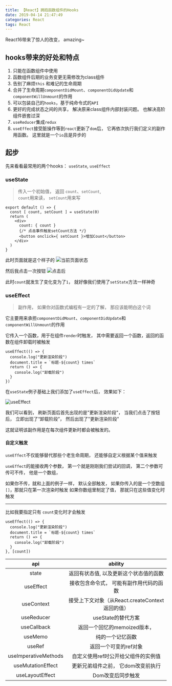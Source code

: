 ```yaml
---
title: 【React】拥抱函数组件的Hooks
date: 2019-04-14 21:47:49
categories: React
tags: React
---
```


React16带来了惊人的改变， amazing~

## hooks带来的好处和特点

1. 只能在函数组件中使用
2. 函数组件后期的业务变更无需修改为class组件
3. 告别了麻烦`this` 和难记的生命周期
4. 合并了生命周期`componentDidMount`、`componentDidUpdate`和`componentWillUnmount`的作用
5. 可以包装自己的`hooks`，基于纯命令式的`API`
6. 更好的完成状态之间的共享， 解决原来class组件内部封装问题。 也解决高阶组件嵌套过深
7. `useReducer`集成`redux`
8. `useEffect`接受脏操作等到`react`更新了`dom`后， 它再依次执行我们定义的副作用函数。 这里就是一个`io`且是异步的


## 起步
先来看看最常用的两个hooks： `useState`, `useEffect` 

### useState
> 传入一个初始值， 返回 `count`、`setCount`,  
> `count`用来读， `setCount`用来写  


```Js
export default () => {
  const [ count, setCount ] = useState(0)
  return (
    <div>
      count: { count }
      {/* 点击事件触发setCount方法 */}
      <button onclick={ setCount }>增加Count</button>
    </div>
  )
}
```
此时页面就是这个样子的
![当前页面状态](http://img.nixiaolei.com/2019-04-14-22-35-19.png)

然后我点击一次按钮
![点击后](http://img.nixiaolei.com/2019-04-14-22-43-40.png)

此时`count`就发生了变化变为了`1`， 就好像我们使用了`setState`方法一样神奇


### useEffect
> 副作用， 如果你对函数式编程有一定的了解， 那应该能明白这个词

它主要用来承担`componentDidMount`、`componentDidUpdate`和`componentWillUnmount`的作用

它传入一个函数，用于在组件`render`时触发， 其中需要返回一个函数，返回的函数在组件卸载时被触发
```Js
useEffect(() => {
  console.log("更新渲染阶段")
  document.title = `标题-${count} times`
  return () => {
    console.log("卸载阶段")
  }
})
```

在`useState`例子基础上我们添加了`useEffect`后， 效果如下：

![useEffect](http://img.nixiaolei.com/effect.gif)

我们可以看到， 刷新页面后首先出现的是"更新渲染阶段"，
当我们点击了按钮后， 立即出现了“卸载阶段”， 然后出现了"更新渲染阶段"

这就证明该副作用是在每次组件更新时都会被触发的。


#### 自定义触发
`useEffect`不仅能够替代那些个老生命周期， 还能够自定义根据某个值来触发

`useEffect`的能接收两个参数， 第一个就是刚刚我们尝试的回调， 第二个参数可传可不传， 他是一个数组， 

如果你不传，就和上面的例子一样， 默认全部触发，
如果你传入的是一个空数组`[]`，那就只在第一次渲染时触发
如果你数组里制定了值， 那就只在这些值变化时触发

***

比如我要指定只有 `count`变化时才会触发
```Js
useEffect(() => {
  console.log("更新渲染阶段")
  document.title = `标题-${count} times`
  return () => {
    console.log("卸载阶段")
  }
}, [count])
```

| api | ability | 
| :------: | :------: | 
| state | 返回有状态值, 以及更新这个状态值的函数 | 
| useEffect | 接收包含命令式， 可能有副作用代码的函数 |
| useContext | 接受上下文对象（从React.createContext返回的值） |
| useReducer  | useState的替代方案 |
| useCallback | 返回一个回忆的memoized版本， |
| useMemo | 纯的一个记忆函数 |
| useRef | 返回一个可变的ref对象 |
| useImperativeMethods  | 自定义使用ref时公开给父组件的实例值 |
| useMutationEffect  | 更新兄弟组件之前， 它dom改变前执行 |
| useLayoutEffect  | Dom改变后同步触发 |
